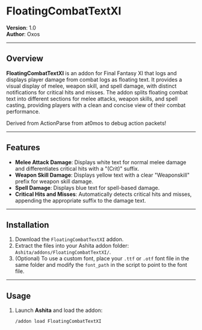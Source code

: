 # FloatingCombatTextXI

**Version**: 1.0  
**Author**: Oxos

---

## Overview

**FloatingCombatTextXI** is an addon for Final Fantasy XI that logs and displays player damage from combat logs as floating text. It provides a visual display of melee, weapon skill, and spell damage, with distinct notifications for critical hits and misses. The addon splits floating combat text into different sections for melee attacks, weapon skills, and spell casting, providing players with a clean and concise view of their combat performance.

Derived from ActionParse from at0mos to debug action packets!

---

## Features

- **Melee Attack Damage**: Displays white text for normal melee damage and differentiates critical hits with a "(Crit)" suffix.
- **Weapon Skill Damage**: Displays yellow text with a clear "Weaponskill" prefix for weapon skill damage.
- **Spell Damage**: Displays blue text for spell-based damage.
- **Critical Hits and Misses**: Automatically detects critical hits and misses, appending the appropriate suffix to the damage text.

---

## Installation

1. Download the `FloatingCombatTextXI` addon.
2. Extract the files into your Ashita addon folder:  
   `Ashita/addons/FloatingCombatTextXI/`.
3. (Optional) To use a custom font, place your `.ttf` or `.otf` font file in the same folder and modify the `font_path` in the script to point to the font file.

---

## Usage

1. Launch **Ashita** and load the addon:
   ```bash
   /addon load FloatingCombatTextXI


